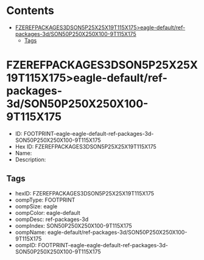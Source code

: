 



Contents
========

* [FZEREFPACKAGES3DSON5P25X25X19T115X175>eagle-default/ref-packages-3d/SON50P250X250X100-9T115X175](#fzerefpackages3dson5p25x25x19t115x175eagle-defaultref-packages-3dson50p250x250x100-9t115x175)
	* [Tags](#tags)

# FZEREFPACKAGES3DSON5P25X25X19T115X175>eagle-default/ref-packages-3d/SON50P250X250X100-9T115X175

- ID: FOOTPRINT-eagle-eagle-default-ref-packages-3d-SON50P250X250X100-9T115X175
- Hex ID: FZEREFPACKAGES3DSON5P25X25X19T115X175
- Name: 
- Description: 

## Tags

- hexID: FZEREFPACKAGES3DSON5P25X25X19T115X175
- oompType: FOOTPRINT
- oompSize: eagle
- oompColor: eagle-default
- oompDesc: ref-packages-3d
- oompIndex: SON50P250X250X100-9T115X175
- oompName: eagle-default/ref-packages-3d/SON50P250X250X100-9T115X175
- oompID: FOOTPRINT-eagle-eagle-default-ref-packages-3d-SON50P250X250X100-9T115X175
